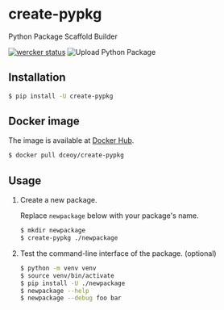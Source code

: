 create-pypkg
============

Python Package Scaffold Builder

[![wercker status](https://app.wercker.com/status/92f0cf6945529d93502debb6d9edfe73/s/master "wercker status")](https://app.wercker.com/project/byKey/92f0cf6945529d93502debb6d9edfe73)
![Upload Python Package](https://github.com/dceoy/create-pypkg/workflows/Upload%20Python%20Package/badge.svg)

Installation
------------

```sh
$ pip install -U create-pypkg
```

Docker image
------------

The image is available at [Docker Hub](https://hub.docker.com/r/dceoy/create-pypkg/).

```sh
$ docker pull dceoy/create-pypkg
```

Usage
-----

1.  Create a new package.

    Replace `newpackage` below with your package's name.

    ```sh
    $ mkdir newpackage
    $ create-pypkg ./newpackage
    ```

2.  Test the command-line interface of the package. (optional)

    ```sh
    $ python -m venv venv
    $ source venv/bin/activate
    $ pip install -U ./newpackage
    $ newpackage --help
    $ newpackage --debug foo bar
    ```
